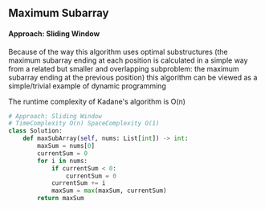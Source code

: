 ## Maximum Subarray

#### Approach: Sliding Window

Because of the way this algorithm uses optimal substructures (the maximum subarray ending at each position is calculated in a simple way from a related but smaller and overlapping subproblem: the maximum subarray ending at the previous position) this algorithm can be viewed as a simple/trivial example of dynamic programming

The runtime complexity of Kadane's algorithm is O(n)

```python
# Approach: Sliding Window
# TimeComplexity O(n) SpaceComplexity O(1)
class Solution:
    def maxSubArray(self, nums: List[int]) -> int:
        maxSum = nums[0]
        currentSum = 0
        for i in nums:
            if currentSum < 0:
                currentSum = 0
            currentSum += i
            maxSum = max(maxSum, currentSum)
        return maxSum
```